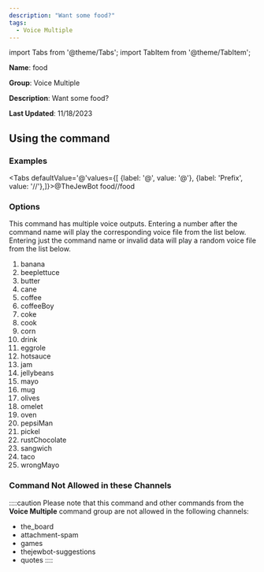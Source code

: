 ```yaml
---
description: "Want some food?"
tags:
  - Voice Multiple
---
```

import Tabs from '@theme/Tabs';
import TabItem from '@theme/TabItem';

**Name**: food

**Group**: Voice Multiple

**Description**: Want some food?

**Last Updated**: 11/18/2023

## Using the command

### Examples
<Tabs defaultValue='@'values={[ {label: '@', value: '@'}, {label: 'Prefix', value: '//'},]}><TabItem value='@'>@TheJewBot food</TabItem><TabItem value='//'>//food</TabItem></Tabs>

### Options

This command has multiple voice outputs. Entering a number after the command name will play the corresponding voice file from the list below. Entering just the command name or invalid data will play a random voice file from the list below.

 1. banana
 1. beeplettuce
 1. butter
 1. cane
 1. coffee
 1. coffeeBoy
 1. coke
 1. cook
 1. corn
 1. drink
 1. eggrole
 1. hotsauce
 1. jam
 1. jellybeans
 1. mayo
 1. mug
 1. olives
 1. omelet
 1. oven
 1. pepsiMan
 1. pickel
 1. rustChocolate
 1. sangwich
 1. taco
 1. wrongMayo

### Command Not Allowed in these Channels
::::caution Please note that this command and other commands from the **Voice Multiple** command group are not allowed in the following channels:
- the_board
- attachment-spam
- games
- thejewbot-suggestions
- quotes
::::